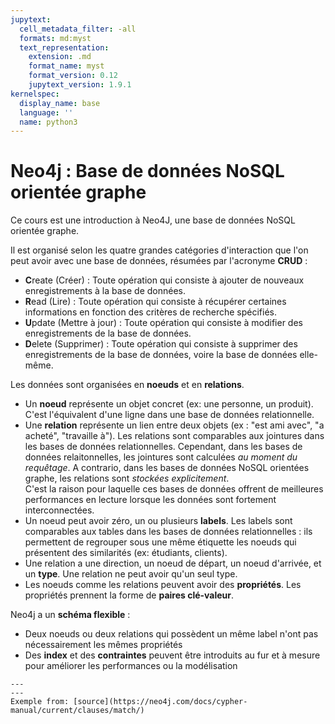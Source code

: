 ```yaml
---
jupytext:
  cell_metadata_filter: -all
  formats: md:myst
  text_representation:
    extension: .md
    format_name: myst
    format_version: 0.12
    jupytext_version: 1.9.1
kernelspec:
  display_name: base
  language: ''
  name: python3
---
```


# Neo4j : Base de données NoSQL orientée graphe

Ce cours est une introduction à Neo4J, une base de données NoSQL orientée graphe.

Il est organisé selon les quatre grandes catégories d'interaction que l'on peut avoir avec une base de données, résumées par l'acronyme **CRUD** :
- **C**reate (Créer) : Toute opération qui consiste à ajouter de nouveaux enregistrements à la base de données.
- **R**ead (Lire) : Toute opération qui consiste à récupérer certaines informations en fonction des critères de recherche spécifiés.
- **U**pdate (Mettre à jour) : Toute opération qui consiste à modifier des enregistrements de la base de données.
- **D**elete (Supprimer) : Toute opération qui consiste à supprimer des enregistrements de la base de données, voire la base de données elle-même.
  
Les données sont organisées en **noeuds** et en **relations**.   
- Un **noeud** représente un objet concret (ex: une personne, un produit). C'est l'équivalent d'une ligne dans une base de données relationnelle.      
- Une **relation** représente un lien entre deux objets (ex : "est ami avec", "a acheté", "travaille à"). 
Les relations sont comparables aux jointures dans les bases de données relationnelles. 
Cependant, dans les bases de données relaitonnelles, les jointures sont calculées *au moment du requêtage*.
A contrario, dans les bases de données NoSQL orientées graphe, les relations sont *stockées explicitement*.   
C'est la raison pour laquelle ces bases de données offrent de meilleures performances en lecture lorsque les données sont fortement interconnectées.  
- Un noeud peut avoir zéro, un ou plusieurs **labels**. Les labels sont comparables aux tables dans les bases de données relationnelles : 
ils permettent de regrouper sous une même étiquette les noeuds qui présentent des similarités (ex: étudiants, clients).   
- Une relation a une direction, un noeud de départ, un noeud d'arrivée, et un **type**. Une relation ne peut avoir qu'un seul type.  
- Les noeuds comme les relations peuvent avoir des **propriétés**. Les propriétés prennent la forme de **paires clé-valeur**.  

Neo4j a un **schéma flexible** :   
- Deux noeuds ou deux relations qui possèdent un même label n'ont pas nécessairement les mêmes propriétés
- Des **index** et des **contraintes** peuvent être introduits au fur et à mesure pour améliorer les performances ou la modélisation


```{figure} ../image/graph_example.svg  
---
---
Exemple from: [source](https://neo4j.com/docs/cypher-manual/current/clauses/match/)
```
   

